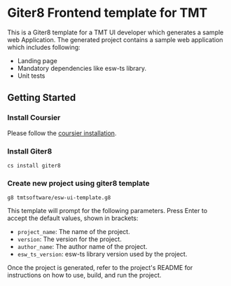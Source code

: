 # Giter8 Frontend template for TMT

This is a Giter8 template for a TMT UI developer which generates a sample web Application.
The generated project contains a sample web application which includes following:

- Landing page
- Mandatory dependencies like esw-ts library.
- Unit tests

## Getting Started

### Install Coursier
Please follow the [coursier installation](https://get-coursier.io/docs/cli-installation).

### Install Giter8

`cs install giter8`

### Create new project using giter8 template

`g8 tmtsoftware/esw-ui-template.g8`

This template will prompt for the following parameters. Press Enter to accept the default values, shown in brackets:
- `project_name`: The name of the project.
- `version`: The version for the project.
- `author_name`: The author name of the project.
- `esw_ts_version`: esw-ts library version used by the project.

Once the project is generated, refer to the project's README for instructions on how to use, build, and run the project.
